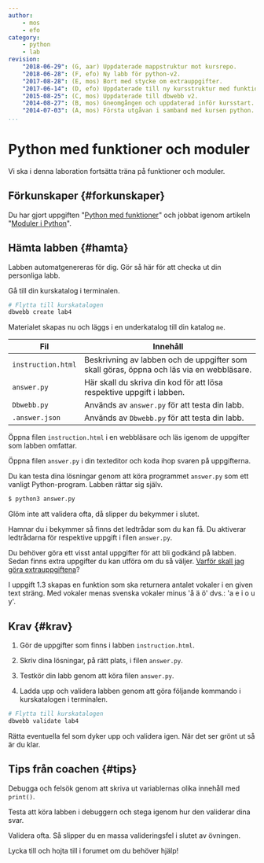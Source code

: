 ```yaml
---
author:
    - mos
    - efo
category:
    - python
    - lab
revision:
    "2018-06-29": (G, aar) Uppdaterade mappstruktur mot kursrepo.
    "2018-06-28": (F, efo) Ny labb för python-v2.
    "2017-08-28": (E, mos) Bort med stycke om extrauppgifter.
    "2017-06-14": (D, efo) Uppdaterade till ny kursstruktur med funktioner i kmom03.
    "2015-08-25": (C, mos) Uppdaterade till dbwebb v2.
    "2014-08-27": (B, mos) Gneomgången och uppdaterad inför kursstart.
    "2014-07-03": (A, mos) Första utgåvan i samband med kursen python.
...
```

Python med funktioner och moduler
==================================

Vi ska i denna laboration fortsätta träna på funktioner och moduler.

<!--more-->


Förkunskaper {#forkunskaper}
-----------------------

Du har gjort uppgiften "[Python med funktioner](uppgift/python-med-funktioner)" och jobbat igenom artikeln "[Moduler i Python](kunskap/moduler-i-python)".



Hämta labben {#hamta}
-----------------------

Labben automatgenereras för dig. Gör så här för att checka ut din personliga labb.

Gå till din kurskatalog i terminalen.

```bash
# Flytta till kurskatalogen
dbwebb create lab4
```

Materialet skapas nu och läggs i en underkatalog till din katalog `me`.

| Fil                | Innehåll                                                              |
|--------------------|-----------------------------------------------------------------------|
| `instruction.html` | Beskrivning av labben och de uppgifter som skall göras, öppna och läs via en webbläsare.               |
| `answer.py`        | Här skall du skriva din kod för att lösa respektive uppgift i labben. |
| `Dbwebb.py`        | Används av `answer.py` för att testa din labb.                        |
| `.answer.json`      | Används av `Dbwebb.py` för att testa din labb.                        |

Öppna filen `instruction.html` i en webbläsare och läs igenom de uppgifter som labben omfattar.

Öppna filen `answer.py` i din texteditor och koda ihop svaren på uppgifterna.

Du kan testa dina lösningar genom att köra programmet `answer.py` som ett vanligt Python-program. Labben rättar sig själv.

```python
$ python3 answer.py
```

Glöm inte att validera ofta, då slipper du bekymmer i slutet.

Hamnar du i bekymmer så finns det ledtrådar som du kan få. Du aktiverar ledtrådarna för respektive uppgift i filen `answer.py`.

Du behöver göra ett visst antal uppgifter för att bli godkänd på labben. Sedan finns extra uppgifter du kan utföra om du så väljer. [Varför skall jag göra extrauppgiftena](kurser/faq/varfor-gora-extra-uppgifter)?

I uppgift 1.3 skapas en funktion som ska returnera antalet vokaler i en given text sträng. Med vokaler menas svenska vokaler minus 'å ä ö' dvs.: 'a e i o u y'.



Krav {#krav}
-----------------------

1. Gör de uppgifter som finns i labben `instruction.html`.

2. Skriv dina lösningar, på rätt plats, i filen `answer.py`.

3. Testkör din labb genom att köra filen `answer.py`.

4. Ladda upp och validera labben genom att göra följande kommando i kurskatalogen i terminalen.

```bash
# Flytta till kurskatalogen
dbwebb validate lab4
```

Rätta eventuella fel som dyker upp och validera igen. När det ser grönt ut så är du klar.



Tips från coachen {#tips}
-----------------------

Debugga och felsök genom att skriva ut variablernas olika innehåll med `print()`.

Testa att köra labben i debuggern och stega igenom hur den validerar dina svar.

Validera ofta. Så slipper du en massa valideringsfel i slutet av övningen.

Lycka till och hojta till i forumet om du behöver hjälp!
